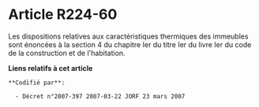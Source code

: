 # Article R224-60

Les dispositions relatives aux caractéristiques thermiques des immeubles sont énoncées à la section 4 du chapitre Ier du
titre Ier du livre Ier du code de la construction et de l'habitation.

**Liens relatifs à cet article**

	**Codifié par**:

	  - Décret n°2007-397 2007-03-22 JORF 23 mars 2007
